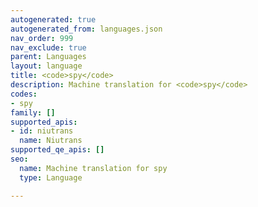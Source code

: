 ```yaml
---
autogenerated: true
autogenerated_from: languages.json
nav_order: 999
nav_exclude: true
parent: Languages
layout: language
title: <code>spy</code>
description: Machine translation for <code>spy</code>
codes:
- spy
family: []
supported_apis:
- id: niutrans
  name: Niutrans
supported_qe_apis: []
seo:
  name: Machine translation for spy
  type: Language

---
```


